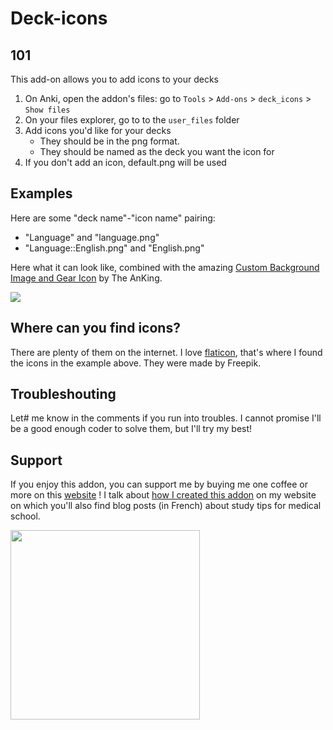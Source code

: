 # Deck-icons

## 101
This add-on allows you to add icons to your decks

1. On Anki, open the addon's files: go to `Tools` > `Add-ons` > `deck_icons` > `Show files`
2. On your files explorer, go to to the `user_files` folder
3. Add icons you'd like for your decks
     - They should be in the png format.
     - They should be named as the deck you want the icon for
4. If you don't add an icon, default.png will be used

## Examples

Here are some "deck name"-"icon name" pairing:

- "Language" and "language.png"
- "Language::English.png" and "English.png"

Here what it can look like, combined with the amazing [Custom Background Image and Gear Icon](https://ankiweb.net/shared/info/1210908941) by The AnKing.

<img src="https://picat.fr/assets/images/anki/deck-icons-example.png"/>

## Where can you find icons?

There are plenty of them on the internet.  I love [flaticon](https://www.flaticon.com/), that's where I found the icons in the example above. They were made by Freepik.

## Troubleshouting

Let# me know in the comments if you run into troubles.  I cannot promise I'll be a good enough coder to solve them, but I'll try my best!

## Support

If you enjoy this addon, you can support me by buying me one coffee or more on this [website](https://buymeacoffee.com/leopicat) !
I talk about [how I created this addon](https://picat.fr/blogging/anki/2024/05/30/deck-icons-anki.html) on my website on which you'll also find blog posts (in French) about study tips for medical school.

 <a href="https://buymeacoffee.com/leopicat" target="_blank">
  <img src="https://picat.fr/assets/images/bmc/buy-me-coffee-yellow-button.png" width="303px"/>
 </a>